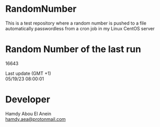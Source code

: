 # RandomNumber    
This is a test repository where a random number is pushed to a file automatically passwordless from a cron job in my Linux CentOS server    
# Random Number of the last run   
16643
      
Last update (GMT +1)    
05/19/23 08:00:01
# Developer    
Hamdy Abou El Anein   
hamdy.aea@protonmail.com
